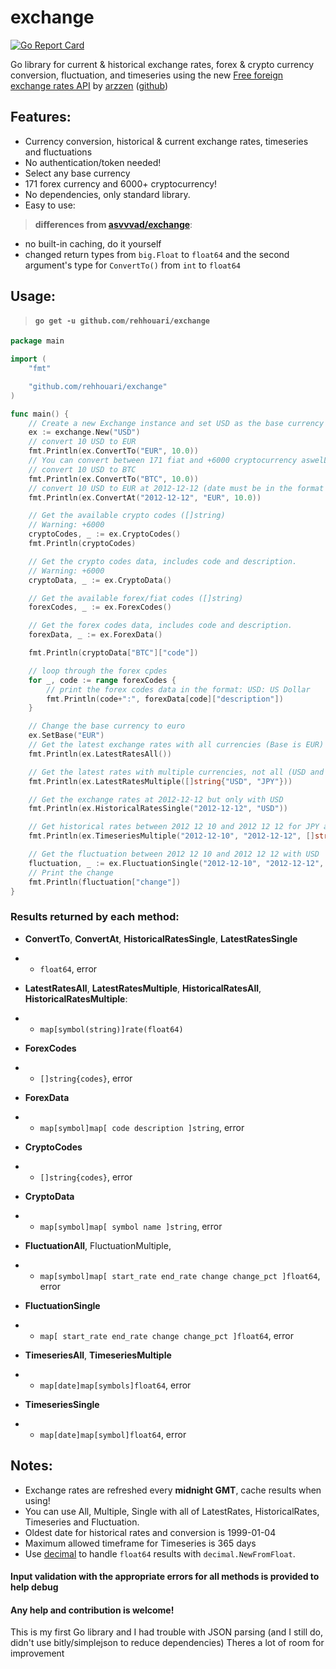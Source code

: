 # exchange
[![Go Report Card](https://goreportcard.com/badge/github.com/rehhouari/exchange)](https://goreportcard.com/report/github.com/rehhouari/exchange)

Go library for current & historical exchange rates, forex & crypto currency conversion, fluctuation, and timeseries using the new [Free foreign exchange rates API](https://exchangerate.host/#/) by [arzzen](https://github.com/arzzen/) ([github](https://github.com/arzzen/exchangerate.host))

## Features:
- Currency conversion, historical & current exchange rates, timeseries and fluctuations
- No authentication/token needed!
- Select any base currency
- 171 forex currency and 6000+ cryptocurrency!
- No dependencies, only standard library.
- Easy to use:

> **differences from [asvvvad/exchange](https://github.com/asvvvad1/exchange)**:
- no built-in caching, do it yourself
- changed return types from `big.Float` to `float64` and the second argument's type for `ConvertTo()` from `int` to `float64`

## Usage:

> #### `go get -u github.com/rehhouari/exchange` 

```go
package main

import (
	"fmt"

	"github.com/rehhouari/exchange"
)

func main() {
	// Create a new Exchange instance and set USD as the base currency for the exchange rates and conversion
	ex := exchange.New("USD")
	// convert 10 USD to EUR
	fmt.Println(ex.ConvertTo("EUR", 10.0))
	// You can convert between 171 fiat and +6000 cryptocurrency aswelL!
	// convert 10 USD to BTC
	fmt.Println(ex.ConvertTo("BTC", 10.0))
	// convert 10 USD to EUR at 2012-12-12 (date must be in the format YYYY-MM-DD)
	fmt.Println(ex.ConvertAt("2012-12-12", "EUR", 10.0))

	// Get the available crypto codes ([]string)
	// Warning: +6000
	cryptoCodes, _ := ex.CryptoCodes()
	fmt.Println(cryptoCodes)

	// Get the crypto codes data, includes code and description.
	// Warning: +6000
	cryptoData, _ := ex.CryptoData()

	// Get the available forex/fiat codes ([]string)
	forexCodes, _ := ex.ForexCodes()

	// Get the forex codes data, includes code and description.
	forexData, _ := ex.ForexData()

	fmt.Println(cryptoData["BTC"]["code"])

	// loop through the forex cpdes
	for _, code := range forexCodes {
		// print the forex codes data in the format: USD: US Dollar
		fmt.Println(code+":", forexData[code]["description"])
	}

	// Change the base currency to euro
	ex.SetBase("EUR")
	// Get the latest exchange rates with all currencies (Base is EUR)
	fmt.Println(ex.LatestRatesAll())

	// Get the latest rates with multiple currencies, not all (USD and JPY only)
	fmt.Println(ex.LatestRatesMultiple([]string{"USD", "JPY"}))

	// Get the exchange rates at 2012-12-12 but only with USD
	fmt.Println(ex.HistoricalRatesSingle("2012-12-12", "USD"))

	// Get historical rates between 2012 12 10 and 2012 12 12 for JPY and GBP
	fmt.Println(ex.TimeseriesMultiple("2012-12-10", "2012-12-12", []string{"USD", "JPY"}))

	// Get the fluctuation between 2012 12 10 and 2012 12 12 with USD
	fluctuation, _ := ex.FluctuationSingle("2012-12-10", "2012-12-12", "USD")
	// Print the change
	fmt.Println(fluctuation["change"])
}

```

### Results returned by each method:
- **ConvertTo**, **ConvertAt**, **HistoricalRatesSingle**, **LatestRatesSingle**
- - `float64`, error
- **LatestRatesAll**, **LatestRatesMultiple**, **HistoricalRatesAll**, **HistoricalRatesMultiple**:
- - `map[symbol(string)]rate(float64)`
- **ForexCodes**
- - `[]string{codes}`, error
- **ForexData**
- - `map[symbol]map[
    code
    description
]string`, error
- **CryptoCodes**
- - `[]string{codes}`, error
- **CryptoData**
- - `map[symbol]map[
    symbol
    name
]string`, error
- **FluctuationAll**, FluctuationMultiple,
- - `map[symbol]map[
    start_rate
    end_rate
    change
    change_pct
]float64`, error
- **FluctuationSingle**
- - `map[
    start_rate
    end_rate
    change
    change_pct
]float64`, error

- **TimeseriesAll**, **TimeseriesMultiple**
- - `map[date]map[symbols]float64`, error
- **TimeseriesSingle**
- - `map[date]map[symbol]float64`, error

## Notes:

- Exchange rates are refreshed every **midnight GMT**, cache results when using!
- You can use All, Multiple, Single with all of LatestRates, HistoricalRates, Timeseries and Fluctuation.
- Oldest date for historical rates and conversion is 1999-01-04
- Maximum allowed timeframe for Timeseries is 365 days
- Use [decimal](https://github.com/shopspring/decimal) to handle `float64` results with `decimal.NewFromFloat`.

#### Input validation with the appropriate errors for all methods is provided to help debug

#### Any help and contribution is welcome!
This is my first Go library and I had trouble with JSON parsing (and I still do, didn't use bitly/simplejson to reduce dependencies) Theres a lot of room for improvement
